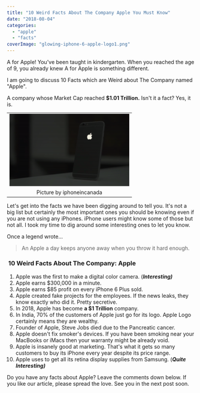 ```yaml
---
title: "10 Weird Facts About The Company Apple You Must Know"
date: "2018-08-04"
categories: 
  - "apple"
  - "facts"
coverImage: "glowing-iphone-6-apple-logo1.png"
---
```


A for Apple! You've been taught in kindergarten. When you reached the age of 9, you already knew A for Apple is something different.

I am going to discuss 10 Facts which are Weird about The Company named "Apple".

A company whose Market Cap reached **$1.01 Trillion.** Isn't it a fact? Yes, it is.

<table style="margin-left: auto; margin-right: auto; text-align: center;" cellspacing="0" cellpadding="0" align="center"><tbody><tr><td style="text-align: center;"><a style="margin-left: auto; margin-right: auto;" href="https://sastaeinstein.com/wp-content/uploads/2018/08/glowing-iphone-6-apple-logo1-300x182.png"><img title="P.C by iphoneincanada" src="images/glowing-iphone-6-apple-logo1-300x182.png" alt="iPhone - 20 Weird Facts About Apple the Company" width="320" height="193" border="0" data-original-height="363" data-original-width="600"></a></td></tr><tr><td style="text-align: center;">Picture by iphoneincanada</td></tr></tbody></table>

Let's get into the facts we have been digging around to tell you. It's not a big list but certainly the most important ones you should be knowing even if you are not using any iPhones. iPhone users might know some of those but not all. I took my time to dig around some interesting ones to let you know.

Once a legend wrote...

> An Apple a day keeps anyone away when you throw it hard enough.

###  10 Weird Facts About The Company: Apple

1. Apple was the first to make a digital color camera. (**_Interesting)_**
2. Apple earns $300,000 in a minute.
3. Apple earns $85 profit on every iPhone 6 Plus sold.
4. Apple created fake projects for the employees. If the news leaks, they know exactly who did it. Pretty secretive.
5. In 2018, Apple has become **a $1 Trillion** company.
6. In India, 70% of the customers of Apple just go for its logo. Apple Logo certainly means they are wealthy.
7. Founder of Apple, Steve Jobs died due to the Pancreatic cancer.
8. Apple doesn't fix smoker's devices. If you have been smoking near your MacBooks or iMacs then your warranty might be already void.
9. Apple is insanely good at marketing. That's what it gets so many customers to buy its iPhone every year despite its price range.
10. Apple uses to get all its retina display supplies from Samsung. (**_Quite Interesting)_**

Do you have any facts about Apple? Leave the comments down below. If you like our article, please spread the love. See you in the next post soon.
